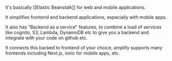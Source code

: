 It's basically [[Elastic Beanstalk]] for web and mobile applications.

It simplifies frontend and backend applications, especially with mobile apps.

It also has "Backend as a service" features, to combine a load of services like cognito, S3, Lambda, DynamoDB etc to give you a backend and integrate with your code on github etc.

It connects this backed to frontend of your choice, amplify supports many frontends including Next.js, ionic for mobile apps, etc.